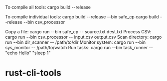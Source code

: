 To compile all tools:
  cargo build --release

To compile individual tools: 
  cargo build --release --bin safe_cp
  cargo build --release --bin csv_processor


Copy a file:  cargo run --bin safe_cp -- source.txt dest.txt
Process CSV:  cargo run --bin csv_processor -- input.csv output.csv
Scan directory:  cargo run --bin dir_scanner -- /path/to/dir
Monitor system:  cargo run --bin sys_monitor -- /path/to/watch
Run tasks:  cargo run --bin task_runner -- "echo Hello" "sleep 1"
     
# rust-cli-tools
